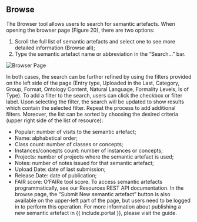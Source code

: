 

## Browse

The Browser tool allows users to search for semantic artefacts. When opening the browser page (Figure 20), there are two options:
1. Scroll the full list of semantic artefacts and select one to see more detailed information (Browse all);
2. Type the semantic artefact name or abbreviation in the “Search…” bar.

![Browser Page]({{site.figures_link}}/{{include.portal}}/browse.png)

In both cases, the search can be further refined by using the filters provided on the left side of the page (Entry type, Uploaded in the Last, Category, Group, Format, Ontology Content, Natural Language, Formality Levels, Is of Type). To add a filter to the search, users can click the checkbox or filter label. Upon selecting the filter, the search will be updated to show results which contain the selected filter. Repeat the process to add additional filters.
Moreover, the list can be sorted by choosing the desired criteria (upper right side of the list of resource):
- Popular: number of visits to the semantic artefact;
- Name: alphabetical order;
- Class count: number of classes or concepts;
- Instances/concepts count: number of instances or concepts;
- Projects: number of projects where the semantic artefact is used;
- Notes: number of notes issued for that semantic artefact;
- Upload Date: date of last submission;
- Release Date: date of publication;
- FAIR score: O’FAIRe tool score.
To access semantic artefacts programmatically, see our Resources REST API documentation.
In the browse page, the “Submit New semantic artefact” button is also available on the upper-left part of the page, but users need to be logged in to perform this operation. 
For more information about publishing a new semantic artefact in {{ include.portal }}, please visit the guide.
